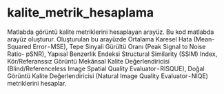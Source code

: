 # kalite_metrik_hesaplama
Matlabda görüntü kalite metriklerini hesaplayan arayüz.
Bu kod matlabda arayüz oluşturur. Oluşturulan bu arayüzde Ortalama Karesel Hata (Mean-Squared Error - MSE), Tepe Sinyali Gürültü Oranı (Peak Signal to Noise Ratio- pSNR), Yapısal Benzerlik Endeksi Structural Similarity (SSIM) Index, Kör/Referanssız Görüntü Mekânsal Kalite Değerlendiricisi (Blind/Referenceless Image Spatial Quality Evaluator - RISQUE), Doğal Görüntü Kalite Değerlendiricisi (Natural Image Quality Evaluator - NIQE) metriklerini hesaplar.
